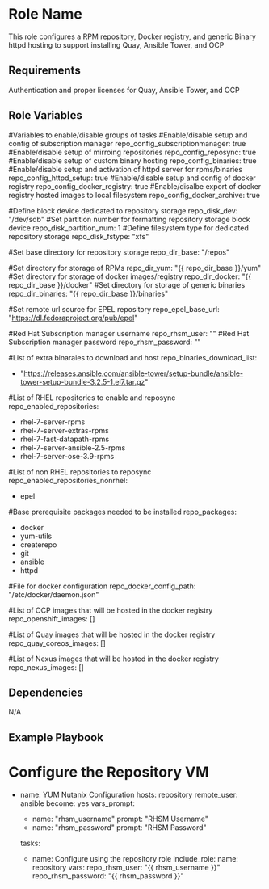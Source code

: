 
Role Name
=========

This role configures a RPM repository, Docker registry, and generic Binary httpd hosting to support installing Quay, Ansible Tower, and OCP

Requirements
------------

Authentication and proper licenses for Quay, Ansible Tower, and OCP

Role Variables
--------------

#Variables to enable/disable groups of tasks
#Enable/disable setup and config of subscription manager
repo_config_subscriptionmanager: true
#Enable/disable setup of mirroing repositories
repo_config_reposync: true
#Enable/disable setup of custom binary hosting
repo_config_binaries: true
#Enable/disable setup and activation of httpd server for rpms/binaries
repo_config_httpd_setup: true
#Enable/disable setup and config of docker registry
repo_config_docker_registry: true
#Enable/disalbe export of docker registry hosted images to local filesystem
repo_config_docker_archive: true

#Define block device dedicated to repository storage
repo_disk_dev: "/dev/sdb"
#Set partition number for formatting repository storage block device
repo_disk_partition_num: 1
#Define filesystem type for dedicated repository storage
repo_disk_fstype: "xfs"

#Set base directory for repository storage
repo_dir_base: "/repos"

#Set directory for storage of RPMs
repo_dir_yum: "{{ repo_dir_base }}/yum"
#Set directory for storage of docker images/registry
repo_dir_docker: "{{ repo_dir_base }}/docker"
#Set directory for storage of generic binaries
repo_dir_binaries: "{{ repo_dir_base }}/binaries"

#Set remote url source for EPEL repository
repo_epel_base_url: "https://dl.fedoraproject.org/pub/epel"

#Red Hat Subscription manager username
repo_rhsm_user: ""
#Red Hat Subscription manager password
repo_rhsm_password: ""

#List of extra binaraies to download and host
repo_binaries_download_list:
  - "https://releases.ansible.com/ansible-tower/setup-bundle/ansible-tower-setup-bundle-3.2.5-1.el7.tar.gz"


#List of RHEL repositories to enable and reposync
repo_enabled_repositories:
  - rhel-7-server-rpms
  - rhel-7-server-extras-rpms
  - rhel-7-fast-datapath-rpms
  - rhel-7-server-ansible-2.5-rpms
  - rhel-7-server-ose-3.9-rpms

#List of non RHEL repositories to reposync
repo_enabled_repositories_nonrhel:
  - epel

#Base prerequisite packages needed to be installed
repo_packages:
  - docker
  - yum-utils
  - createrepo
  - git
  - ansible
  - httpd

#File for docker configuration
repo_docker_config_path: "/etc/docker/daemon.json"

#List of OCP images that will be hosted in the docker registry
repo_openshift_images: []

#List of Quay images that will be hosted in the docker registry
repo_quay_coreos_images: []

#List of Nexus images that will be hosted in the docker registry
repo_nexus_images: []

Dependencies
------------

N/A

Example Playbook
----------------

# Configure the Repository VM
- name: YUM Nutanix Configuration
  hosts: repository
  remote_user: ansible
  become: yes
  vars_prompt:
    - name: "rhsm_username"
      prompt: "RHSM Username"
    - name: "rhsm_password"
      prompt: "RHSM Password"

  tasks:
    - name: Configure using the repository role
      include_role:
        name: repository
      vars:
        repo_rhsm_user: "{{ rhsm_username }}"
        repo_rhsm_password: "{{ rhsm_password }}"

